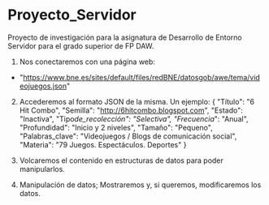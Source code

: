 # Proyecto_Servidor

Proyecto de investigación para la asignatura de Desarrollo de Entorno Servidor para el grado superior de FP DAW.

1. Nos conectaremos con una página web:

- "https://www.bne.es/sites/default/files/redBNE/datosgob/awe/tema/videojuegos.json"

2. Accederemos al formato JSON de la misma. Un ejemplo: { "Título": "6 Hit Combo", "Semilla": "http://6hitcombo.blogspot.com", "Estado": "Inactiva", "Tipo*de_recolección": "Selectiva", "Frecuencia*": "Anual", "Profundidad": "Inicio y 2 niveles", "Tamaño": "Pequeno", "Palabras_clave": "Videojuegos / Blogs de comunicación social", "Materia": "79 Juegos. Espectáculos. Deportes" }

3. Volcaremos el contenido en estructuras de datos para poder manipularlos.
4. Manipulación de datos; Mostraremos y, si queremos, modificaremos los datos.
